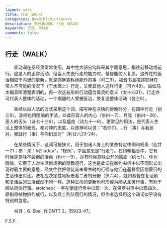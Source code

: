 ```yaml
---
layout: wiki
title: 行走（WALK）
categories: NewBibleDictionary
description: 圣经新词典: 行走（WALK）
keywords: 行走, WALK
comments: false
---
```


## 行走（WALK）

　　此动词在圣经里常常使用，其中绝大部分纯粹采其字面意思，指往前移动或前行。这是人的正常活动，但当人失去行走的能力时，基督能使人复原。这外在的医治相应于内里的更新，就是耶稣宣称祂能作的事（可二9）。福音书且描述耶稣在常人不可能的情况下〔于水面上〕行走，又使其他人这样行走（可六48）。诚如马太福音所清楚表明的，再一次这有形的行动蕴含属灵的意义（太十四31）。行走亦可代表人整体的活动，一个瘸腿的人曾被医治，恢复这整体活动（徒三6）。

　　圣经以拟人法的方式采用这个词，描写神在凉快的傍晚时分，在园中行走（创三8）。圣经也用隐喻的手法，以此形容人的内心（伯卅一7）、月亮（伯卅一26）、恶人的舌头（诗七十三9），以及瘟疫（诗九十一6）。更常见的用法，是代表人生活上整体的表现，和对神的态度，以致神可以说：“若你们……行〔事〕与我反对，我就行〔事〕与你们反对”（利廿六23-24）。

　　在某些情况下，这词可按狭义，用于加诸人身上的某些特定律例和规条（徒廿一21；参：来：h@la{k[a^，“规例”，字面意思是“行走”）。在约翰福音中，它有时候是意味不疲倦的活动（约十一9），亦有时候意味公开的露面（约七1）。作为隐喻，它用于人对生活新规例的慇勤遵行，这也是此词在新约书信中以不同形式出现时最主要的意思，经文往往把信徒尚未重生时的行径与他们在基督里因信蒙召的生活作出对比。洗礼应决定性地标志着二者的分野（罗六4），就如基督在复活前和复活后的生活截然不同一样。这种生命的更新也可形容为顺从圣灵行事，有别于顺从肉体行事。stoicheo{ 一字在使徒行传中出现一次，在保罗书信中出现四次，原指将植物排列成行，以及兵士列队而行的情况，但作者选择用这个动词似乎没有特别的含意。

　　书目：G. Ebel, NIDNTT 3，页933-47。

F.S.F.









